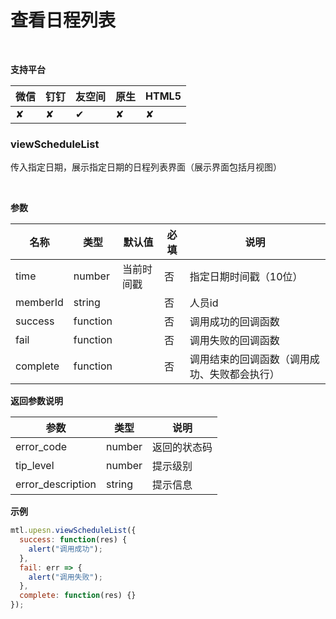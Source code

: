 # 查看日程列表

<br>

**支持平台**

| **微信** | **钉钉** | **友空间** | **原生** | **HTML5** |
| :--- | :--- | :--- | :--- | :--- |
| ✘ | ✘ | ✔︎ | ✘ | ✘ |

<a name="MTL_upesnViewScheduleList" class="anchor"></a>
### viewScheduleList
传入指定日期，展示指定日期的日程列表界面（展示界面包括月视图）

<br>

**参数**

| 名称 | 类型 | 默认值 | 必填 | 说明 |
| --- | --- | --- | --- | --- |
| time | number | 当前时间戳 | 否 | 指定日期时间戳（10位） |
| memberId | string |  | 否 | 人员id |
| success | function |  | 否 | 调用成功的回调函数 |
| fail | function |  | 否 | 调用失败的回调函数 |
| complete | function |  | 否 | 调用结束的回调函数（调用成功、失败都会执行） |


**返回参数说明**

| 参数 | 类型 | 说明 |
| --- | --- | --- |
| error_code | number | 返回的状态码 |
| tip_level | number | 提示级别 |
| error_description | string | 提示信息 |


**示例**
```javascript
mtl.upesn.viewScheduleList({
  success: function(res) {
    alert("调用成功");
  },
  fail: err => {
    alert("调用失败");
  },
  complete: function(res) {}
});
```

